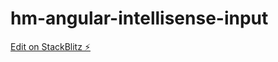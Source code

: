 # hm-angular-intellisense-input

[Edit on StackBlitz ⚡️](https://stackblitz.com/edit/hm-angular-intellisense-input)